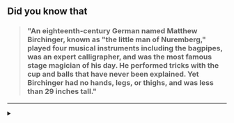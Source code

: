 ## Did you know that

<h3>
  <blockquote>
<!--START_SECTION:debris-->                                                                                                                                                                                                                                                                                              
"An eighteenth-century German named Matthew Birchinger, known as "the little man of Nuremberg," played four musical instruments including the bagpipes, was an expert calligrapher, and was the most famous stage magician of his day. He performed tricks with the cup and balls that have never been explained. Yet Birchinger had no hands, legs, or thighs, and was less than 29 inches tall."
<!--END_SECTION:debris-->
  </blockquote>
</h3>

-----

<details>
  <summary></summary>

<img src="https://github-readme-stats.vercel.app/api?show_icons=true&hide=issues&username=ekickx"> <img src="https://github-readme-stats.vercel.app/api/top-langs/?layout=compact&username=ekickx">

</details>
